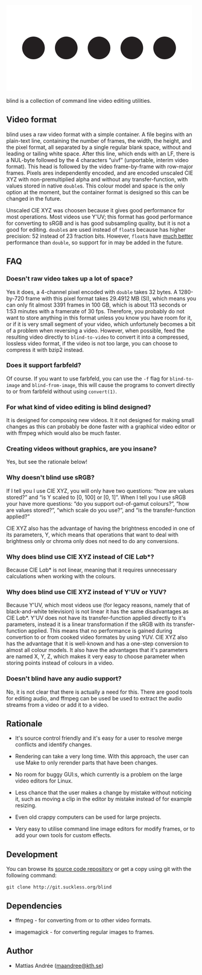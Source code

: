![blind](blind.svg)

blind is a collection of command line video editing utilities.

Video format
------------

blind uses a raw video format with a simple container. A
file begins with an plain-text line, containing the
number of frames, the width, the height, and the pixel
format, all separated by a single regular blank space,
without and leading or tailing white space. After this
line, which ends with an LF, there is a NUL-byte
followed by the 4 characters “uivf” (unportable, interim
video format). This head is followed by the video
frame-by-frame with row-major frames. Pixels ares
independently encoded, and are encoded unscaled CIE XYZ
with non-premultiplied alpha and without any
transfer-function, with values stored in native `double`s.
This colour model and space is the only option at the
moment, but the container format is designed so this can
be changed in the future.

Unscaled CIE XYZ was choosen because it gives good
performance for most operations. Most videos use Y'UV;
this format has good performance for converting to sRGB
and is has good subsampling quality, but it is not a
good for editing. `double`s are used instead of `float`s
because has higher precision: 52 instead of 23 fraction
bits. However, `float`s have
[much better](http://www.tomshardware.com/reviews/geforce-gtx-titan-gk110-review,3438-3.html)
performance than `double`, so support for in may be
added in the future.

FAQ
---

### Doesn't raw video takes up a lot of space?

Yes it does, a 4-channel pixel encoded with `double`
takes 32 bytes. A 1280-by-720 frame with this pixel format
takes 29.4912 MB (SI), which means you can only fit almost
3391 frames in 100 GB, which is about 113 seconds or 1:53
minutes with a framerate of 30 fps. Therefore, you
probably do not want to store anything in this format
unless you know you have room for it, or if it is very
small segment of your video, which unfortunely becomes a
bit of a problem when reversing a video. However, when
possible, feed the resulting video directly to
`blind-to-video` to convert it into a compressed,
lossless video format, if the video is not too large, you
can choose to compress it with bzip2 instead.

### Does it support farbfeld?

Of course. If you want to use farbfeld, you can use
the `-f` flag for `blind-to-image` and `blind-from-image`,
this will cause the programs to convert directly to
or from farbfeld without using `convert(1)`.

### For what kind of video editing is blind designed?

It is designed for composing new videos. It it not
designed for making small changes as this can probably
be done faster with a graphical video editor or with
ffmpeg which would also be much faster.

### Creating videos without graphics, are you insane?

Yes, but see the rationale below!

### Why doesn't blind use sRGB?

If I tell you I use CIE XYZ, you will only have two
questions: “how are values stored?” and “is Y scaled
to [0, 100] or [0, 1]”. When I tell you I use sRGB
your have more questions: “do you support out-of-gamut
colours?”, “how are values stored?”, “which scale
do you use?”, and “is the transfer-function applied?”

CIE XYZ also has the advantage of having the brightness
encoded in one of its parameters, Y, which means that
operations that want to deal with brightness only or
chroma only does not need to do any conversions.

### Why does blind use CIE XYZ instead of CIE L*a*b*?

Because CIE L*a*b* is not linear, meaning that it
requires unnecessary calculations when working with
the colours.

### Why does blind use CIE XYZ instead of Y'UV or YUV?

Because Y'UV, which most videos use (for legacy
reasons, namely that of black-and-white television)
is not linear it has the same disadvantages as
CIE L*a*b*. Y'UV does not have its transfer-function
applied directly to it's parameters, instead it is a
linear transformation if the sRGB with its
transfer-function applied. This means that no performance
is gained during convertion to or from cooked video
formates by using YUV. CIE XYZ also has the advantage
that it is well-known and has a one-step conversion
to almost all colour models. It also have the advantages
that it's parameters are named X, Y, Z, which makes it
very easy to choose parameter when storing points
instead of colours in a video.

### Doesn't blind have any audio support?

No, it is not clear that there is actually a need for
this. There are good tools for editing audio, and
ffmpeg can be used be used to extract the audio streams
from a video or add it to a video.

Rationale
---------

* It's source control friendly and it's easy for a user to
  resolve merge conflicts and identify changes.

* Rendering can take a very long time. With this approach,
  the user can use Make to only rerender parts that have
  been changes.

* No room for buggy GUI:s, which currently is a problem on
  the large video editors for Linux.

* Less chance that the user makes a change by mistake
  without noticing it, such as moving a clip in the editor
  by mistake instead of for example resizing.

* Even old crappy computers can be used for large projects.

* Very easy to utilise command line image editors for modify
  frames, or to add your own tools for custom effects.

Development
-----------

You can browse its [source code repository](http://git.suckless.org/blind)
or get a copy using git with the following command:

	git clone http://git.suckless.org/blind

Dependencies
------------

* ffmpeg - for converting from or to other video formats.

* imagemagick - for converting regular images to frames.

Author
------

* Mattias Andrée (maandree@kth.se)
